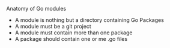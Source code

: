 Anatomy of Go modules

- A module is nothing but a directory containing Go Packages
- A module must be a git project    
- A module must contain more than one package
- A package should contain one or me .go files

